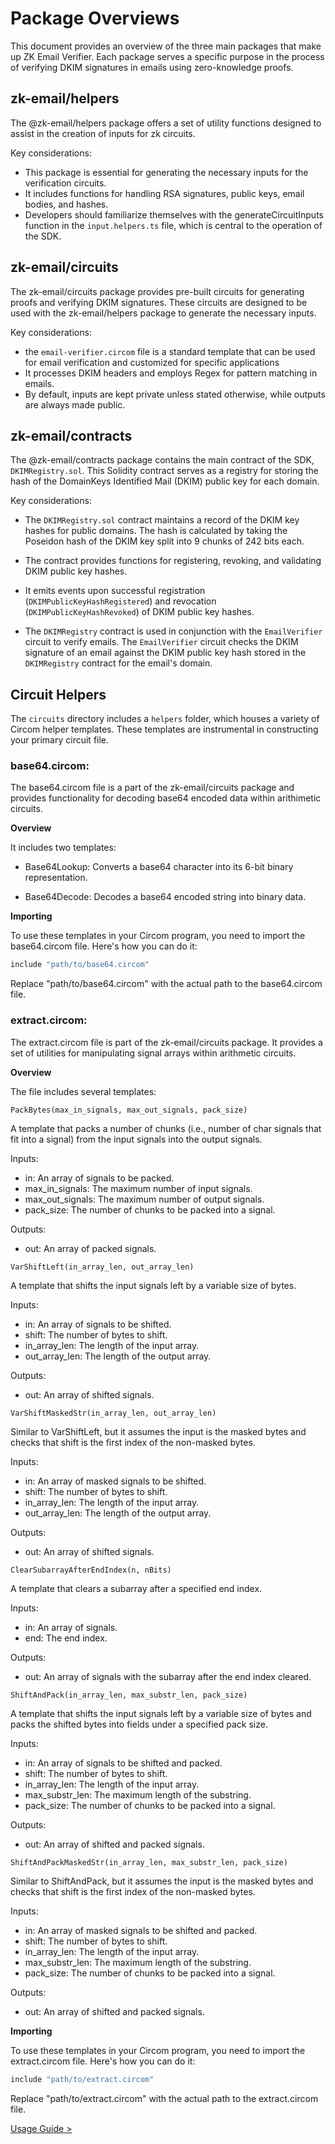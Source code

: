 # Package Overviews
This document provides an overview of the three main packages that make up ZK Email Verifier. Each package serves a specific purpose in the process of verifying DKIM signatures in emails using zero-knowledge proofs.



## zk-email/helpers
The @zk-email/helpers package offers a set of utility functions designed to assist in the creation of inputs for zk circuits. 

Key considerations:
- This package is essential for generating the necessary inputs for the verification circuits.
- It includes functions for handling RSA signatures, public keys, email bodies, and hashes.
- Developers should familiarize themselves with the generateCircuitInputs function in the `input.helpers.ts` file, which is central to the operation of the SDK.

## zk-email/circuits
The zk-email/circuits package provides pre-built circuits for generating proofs and verifying DKIM signatures. These circuits are designed to be used with the zk-email/helpers package to generate the necessary inputs.

Key considerations:
- the `email-verifier.circom` file is a standard template that can be used for email verification and customized for specific applications
- It processes DKIM headers and employs Regex for pattern matching in emails.
- By default, inputs are kept private unless stated otherwise, while outputs are always made public.


## zk-email/contracts

The @zk-email/contracts package contains the main contract of the SDK, `DKIMRegistry.sol`. This Solidity contract serves as a registry for storing the hash of the DomainKeys Identified Mail (DKIM) public key for each domain.

Key considerations:
- The `DKIMRegistry.sol` contract maintains a record of the DKIM key hashes for public domains. The hash is calculated by taking the Poseidon hash of the DKIM key split into 9 chunks of 242 bits each.

- The contract provides functions for registering, revoking, and validating DKIM public key hashes.

- It emits events upon successful registration (`DKIMPublicKeyHashRegistered`) and revocation (`DKIMPublicKeyHashRevoked`) of DKIM public key hashes.


- The `DKIMRegistry` contract is used in conjunction with the `EmailVerifier` circuit to verify emails. The `EmailVerifier` circuit checks the DKIM signature of an email against the DKIM public key hash stored in the `DKIMRegistry` contract for the email's domain.

## **Circuit Helpers**
The `circuits` directory includes a `helpers` folder, which houses a variety of Circom helper templates. These templates are instrumental in constructing your primary circuit file.

### **base64.circom**: 
The base64.circom file is a part of the zk-email/circuits package and provides functionality for decoding base64 encoded data within arithimetic circuits. 

**Overview**

It includes two templates:
- Base64Lookup: Converts a base64 character into its 6-bit binary representation.

- Base64Decode: Decodes a base64 encoded string into binary data.

**Importing**

To use these templates in your Circom program, you need to import the base64.circom file. Here's how you can do it:

```bash
include "path/to/base64.circom"
```

Replace "path/to/base64.circom" with the actual path to the base64.circom file.

### **extract.circom**: 

The extract.circom file is part of the zk-email/circuits package. It provides a set of utilities for manipulating signal arrays within arithmetic circuits.

**Overview**

The file includes several templates:

`PackBytes(max_in_signals, max_out_signals, pack_size)`

A template that packs a number of chunks (i.e., number of char signals that fit into a signal) from the input signals into the output signals.

Inputs:

- in: An array of signals to be packed.
- max_in_signals: The maximum number of input signals.
- max_out_signals: The maximum number of output signals.
- pack_size: The number of chunks to be packed into a signal.

Outputs:

- out: An array of packed signals.

`VarShiftLeft(in_array_len, out_array_len)`

A template that shifts the input signals left by a variable size of bytes.

Inputs:

- in: An array of signals to be shifted.
- shift: The number of bytes to shift.
- in_array_len: The length of the input array.
- out_array_len: The length of the output array.

Outputs:

- out: An array of shifted signals.

`VarShiftMaskedStr(in_array_len, out_array_len)`

Similar to VarShiftLeft, but it assumes the input is the masked bytes and checks that shift is the first index of the non-masked bytes.

Inputs:

- in: An array of masked signals to be shifted.
- shift: The number of bytes to shift.
- in_array_len: The length of the input array.
- out_array_len: The length of the output array.

Outputs:

- out: An array of shifted signals.

`ClearSubarrayAfterEndIndex(n, nBits)`

A template that clears a subarray after a specified end index.

Inputs:

- in: An array of signals.
- end: The end index.

Outputs:

- out: An array of signals with the subarray after the end index cleared.

`ShiftAndPack(in_array_len, max_substr_len, pack_size)`

A template that shifts the input signals left by a variable size of bytes and packs the shifted bytes into fields under a specified pack size.

Inputs:

- in: An array of signals to be shifted and packed.
- shift: The number of bytes to shift.
- in_array_len: The length of the input array.
- max_substr_len: The maximum length of the substring.
- pack_size: The number of chunks to be packed into a signal.

Outputs:

- out: An array of shifted and packed signals.

`ShiftAndPackMaskedStr(in_array_len, max_substr_len, pack_size)`

Similar to ShiftAndPack, but it assumes the input is the masked bytes and checks that shift is the first index of the non-masked bytes.

Inputs:

- in: An array of masked signals to be shifted and packed.
- shift: The number of bytes to shift.
- in_array_len: The length of the input array.
- max_substr_len: The maximum length of the substring.
- pack_size: The number of chunks to be packed into a signal.

Outputs:

- out: An array of shifted and packed signals.

**Importing**

To use these templates in your Circom program, you need to import the extract.circom file. Here's how you can do it:

```bash
include "path/to/extract.circom"
```

Replace "path/to/extract.circom" with the actual path to the extract.circom file.



[Usage Guide >](/docs/zkEmailDocs/UsageGuide/README.md)